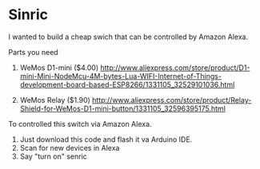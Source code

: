 Sinric
=======

I wanted to build a cheap swich that can be controlled by Amazon Alexa. 

Parts you need
1. WeMos D1-mini ($4.00)  http://www.aliexpress.com/store/product/D1-mini-Mini-NodeMcu-4M-bytes-Lua-WIFI-Internet-of-Things-development-board-based-ESP8266/1331105_32529101036.html

2.  WeMos Relay ($1.90) http://www.aliexpress.com/store/product/Relay-Shield-for-WeMos-D1-mini-button/1331105_32596395175.html

To controlled this switch via Amazon Alexa.

1. Just download this code and flash it va Arduino IDE. 
2. Scan for new devices in Alexa
3. Say "turn on" senric

